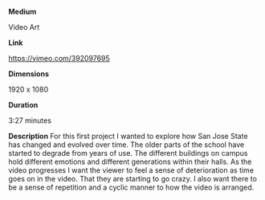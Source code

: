 **Medium**

Video Art

**Link**

https://vimeo.com/392097695

**Dimensions**

1920 x 1080

**Duration**

3:27 minutes

**Description**
For this first project I wanted to explore how San Jose State has changed and evolved over time. The older parts of the school have started to degrade from years of use. The different buildings on campus hold different emotions and different generations within their halls. As the video progresses I want the viewer to feel a sense of deterioration as time goes on in the video. That they are starting to go crazy. I also want there to be a sense of repetition and a cyclic manner to how the video is arranged.
